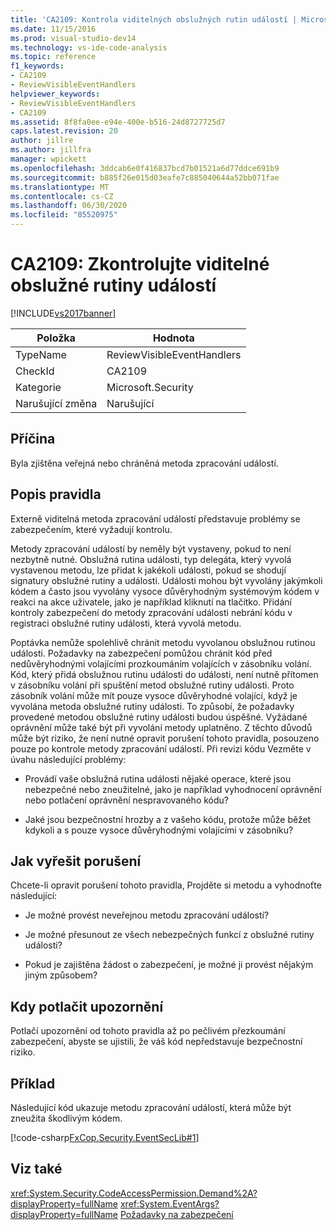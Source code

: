 ```yaml
---
title: 'CA2109: Kontrola viditelných obslužných rutin událostí | Microsoft Docs'
ms.date: 11/15/2016
ms.prod: visual-studio-dev14
ms.technology: vs-ide-code-analysis
ms.topic: reference
f1_keywords:
- CA2109
- ReviewVisibleEventHandlers
helpviewer_keywords:
- ReviewVisibleEventHandlers
- CA2109
ms.assetid: 8f8fa0ee-e94e-400e-b516-24d8727725d7
caps.latest.revision: 20
author: jillre
ms.author: jillfra
manager: wpickett
ms.openlocfilehash: 3ddcab6e0f416837bcd7b01521a6d77ddce691b9
ms.sourcegitcommit: b885f26e015d03eafe7c885040644a52bb071fae
ms.translationtype: MT
ms.contentlocale: cs-CZ
ms.lasthandoff: 06/30/2020
ms.locfileid: "85520975"
---
```

# <a name="ca2109-review-visible-event-handlers"></a>CA2109: Zkontrolujte viditelné obslužné rutiny událostí
[!INCLUDE[vs2017banner](../includes/vs2017banner.md)]

|Položka|Hodnota|
|-|-|
|TypeName|ReviewVisibleEventHandlers|
|CheckId|CA2109|
|Kategorie|Microsoft.Security|
|Narušující změna|Narušující|

## <a name="cause"></a>Příčina
 Byla zjištěna veřejná nebo chráněná metoda zpracování událostí.

## <a name="rule-description"></a>Popis pravidla
 Externě viditelná metoda zpracování událostí představuje problémy se zabezpečením, které vyžadují kontrolu.

 Metody zpracování událostí by neměly být vystaveny, pokud to není nezbytně nutné. Obslužná rutina události, typ delegáta, který vyvolá vystavenou metodu, lze přidat k jakékoli události, pokud se shodují signatury obslužné rutiny a události. Události mohou být vyvolány jakýmkoli kódem a často jsou vyvolány vysoce důvěryhodným systémovým kódem v reakci na akce uživatele, jako je například kliknutí na tlačítko. Přidání kontroly zabezpečení do metody zpracování události nebrání kódu v registraci obslužné rutiny události, která vyvolá metodu.

 Poptávka nemůže spolehlivě chránit metodu vyvolanou obslužnou rutinou události. Požadavky na zabezpečení pomůžou chránit kód před nedůvěryhodnými volajícími prozkoumáním volajících v zásobníku volání. Kód, který přidá obslužnou rutinu události do události, není nutně přítomen v zásobníku volání při spuštění metod obslužné rutiny události. Proto zásobník volání může mít pouze vysoce důvěryhodné volající, když je vyvolána metoda obslužné rutiny události. To způsobí, že požadavky provedené metodou obslužné rutiny události budou úspěšné. Vyžádané oprávnění může také být při vyvolání metody uplatněno. Z těchto důvodů může být riziko, že není nutné opravit porušení tohoto pravidla, posouzeno pouze po kontrole metody zpracování událostí. Při revizi kódu Vezměte v úvahu následující problémy:

- Provádí vaše obslužná rutina události nějaké operace, které jsou nebezpečné nebo zneužitelné, jako je například vyhodnocení oprávnění nebo potlačení oprávnění nespravovaného kódu?

- Jaké jsou bezpečnostní hrozby a z vašeho kódu, protože může běžet kdykoli a s pouze vysoce důvěryhodnými volajícími v zásobníku?

## <a name="how-to-fix-violations"></a>Jak vyřešit porušení
 Chcete-li opravit porušení tohoto pravidla, Projděte si metodu a vyhodnoťte následující:

- Je možné provést neveřejnou metodu zpracování událostí?

- Je možné přesunout ze všech nebezpečných funkcí z obslužné rutiny události?

- Pokud je zajištěna žádost o zabezpečení, je možné ji provést nějakým jiným způsobem?

## <a name="when-to-suppress-warnings"></a>Kdy potlačit upozornění
 Potlačí upozornění od tohoto pravidla až po pečlivém přezkoumání zabezpečení, abyste se ujistili, že váš kód nepředstavuje bezpečnostní riziko.

## <a name="example"></a>Příklad
 Následující kód ukazuje metodu zpracování událostí, která může být zneužita škodlivým kódem.

 [!code-csharp[FxCop.Security.EventSecLib#1](../snippets/csharp/VS_Snippets_CodeAnalysis/FxCop.Security.EventSecLib/cs/FxCop.Security.EventSecLib.cs#1)]

## <a name="see-also"></a>Viz také
 <xref:System.Security.CodeAccessPermission.Demand%2A?displayProperty=fullName> <xref:System.EventArgs?displayProperty=fullName>
 [Požadavky na zabezpečení](https://msdn.microsoft.com/324c14f8-54ff-494d-9fd1-bfd20962c8ba)
